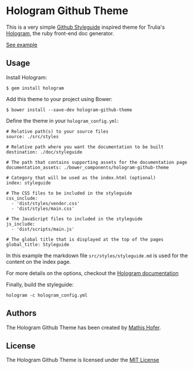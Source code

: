# Hologram Github Theme

This is a very simple [Github Styleguide](https://github.com/styleguide) inspired theme for Trulia's [Hologram](https://github.com/trulia/hologram), the ruby front-end doc generator.

[See example](http://wearecube.github.io/hologram-github-theme-example/)

## Usage

Install Hologram:

```
$ gem install hologram
```

Add this theme to your project using Bower:

```
$ bower install --save-dev hologram-github-theme
```

Define the theme in your `hologram_config.yml`:

```
# Relative path(s) to your source files
source: ./src/styles

# Relative path where you want the documentation to be built
destination: ./doc/styleguide

# The path that contains supporting assets for the documentation page
documentation_assets: ./bower_components/hologram-github-theme

# Category that will be used as the index.html (optional)
index: styleguide

# The CSS files to be included in the styleguide
css_include:
  - 'dist/styles/vendor.css'
  - 'dist/styles/main.css'

# The JavaScript files to included in the styleguide
js_include:
  - 'dist/scripts/main.js'

# The global title that is displayed at the top of the pages
global_title: Styleguide
```

In this example the markdown file `src/styles/styleguide.md` is used for the content on the index page.

For more details on the options, checkout the [Hologram documentation](https://github.com/trulia/hologram/blob/master/README.md#creating-a-yaml-config-file)

Finally, build the styleguide:

```
hologram -c hologram_config.yml
```

## Authors

The Hologram Github Theme has been created by [Mathis Hofer](https://github.com/hupf).

## License

The Hologram Github Theme is licensed under the [MIT License](https://github.com/wearecube/hologram-github-theme/blob/master/LICENSE)
